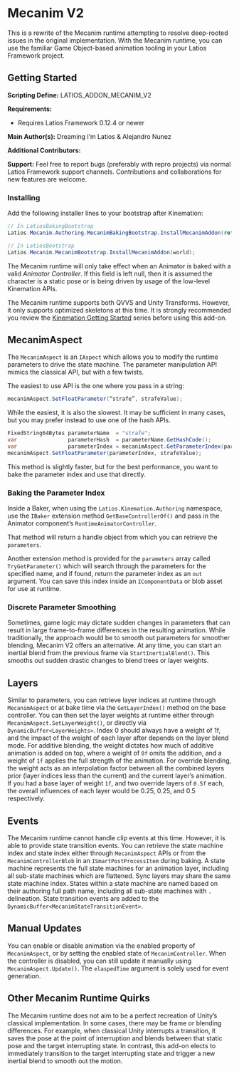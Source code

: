 # Mecanim V2

This is a rewrite of the Mecanim runtime attempting to resolve deep-rooted
issues in the original implementation. With the Mecanim runtime, you can use the
familiar Game Object-based animation tooling in your Latios Framework project.

## Getting Started

**Scripting Define:** LATIOS_ADDON_MECANIM_V2

**Requirements:**

-   Requires Latios Framework 0.12.4 or newer

**Main Author(s):** Dreaming I’m Latios & Alejandro Nunez

**Additional Contributors:**

**Support:** Feel free to report bugs (preferably with repro projects) via
normal Latios Framework support channels. Contributions and collaborations for
new features are welcome.

### Installing

Add the following installer lines to your bootstrap after Kinemation:

```csharp
// In LatiosBakingBootstrap
Latios.Mecanim.Authoring.MecanimBakingBootstrap.InstallMecanimAddon(ref context);

// In LatiosBootstrap
Latios.Mecanim.MecanimBootstrap.InstallMecanimAddon(world);
```

The Mecanim runtime will only take effect when an Animator is baked with a valid
*Animator Controller*. If this field is left null, then it is assumed the
character is a static pose or is being driven by usage of the low-level
Kinemation APIs.

The Mecanim runtime supports both QVVS and Unity Transforms. However, it only
supports optimized skeletons at this time. It is strongly recommended you review
the [Kinemation Getting
Started](https://github.com/Dreaming381/Latios-Framework-Documentation/blob/main/Kinemation%20Animation%20and%20Rendering/Getting%20Started%20-%20Part%201.md)
series before using this add-on.

## MecanimAspect

The `MecanimAspect` is an `IAspect` which allows you to modify the runtime
parameters to drive the state machine. The parameter manipulation API mimics the
classical API, but with a few twists.

The easiest to use API is the one where you pass in a string:

```csharp
mecanimAspect.SetFloatParameter(“strafe”, strafeValue);
```

While the easiest, it is also the slowest. It may be sufficient in many cases,
but you may prefer instead to use one of the hash APIs.

```csharp
FixedString64Bytes parameterName  = "strafe";
var                parameterHash  = parameterName.GetHashCode();
var                parameterIndex = mecanimAspect.GetParameterIndex(parameterHash);
mecanimAspect.SetFloatParameter(parameterIndex, strafeValue);
```

This method is slightly faster, but for the best performance, you want to bake
the parameter index and use that directly.

### Baking the Parameter Index

Inside a Baker, when using the `Latios.Kinemation.Authoring` namespace, use the
`IBaker` extension method `GetBaseControllerOf()` and pass in the Animator
component’s `RuntimeAnimatorController`.

That method will return a handle object from which you can retrieve the
`parameters`.

Another extension method is provided for the `parameters` array called
`TryGetParameter()` which will search through the parameters for the specified
name, and if found, return the parameter index as an `out` argument. You can
save this index inside an `IComponentData` or blob asset for use at runtime.

### Discrete Parameter Smoothing

Sometimes, game logic may dictate sudden changes in parameters that can result
in large frame-to-frame differences in the resulting animation. While
traditionally, the approach would be to smooth out parameters for smoother
blending, Mecanim V2 offers an alternative. At any time, you can start an
inertial blend from the previous frame via `StartInertialBlend()`. This smooths
out sudden drastic changes to blend trees or layer weights.

## Layers

Similar to parameters, you can retrieve layer indices at runtime through
`MecanimAspect` or at bake time via the `GetLayerIndex()` method on the base
controller. You can then set the layer weights at runtime either through
`MecanimAspect.SetLayerWeight()`, or directly via `DynamicBuffer<LayerWeights>`.
Index 0 should always have a weight of 1f, and the impact of the weight of each
layer after depends on the layer blend mode. For additive blending, the weight
dictates how much of additive animation is added on top, where a weight of `0f`
omits the addition, and a weight of `1f` applies the full strength of the
animation. For override blending, the weight acts as an interpolation factor
between all the combined layers prior (layer indices less than the current) and
the current layer’s animation. If you had a base layer of weight `1f`, and two
override layers of `0.5f` each, the overall influences of each layer would be
0.25, 0.25, and 0.5 respectively.

## Events

The Mecanim runtime cannot handle clip events at this time. However, it is able
to provide state transition events. You can retrieve the state machine index and
state index either through `MecanimAspect` APIs or from the
`MecanimControllerBlob` in an `ISmartPostProcessItem` during baking. A state
machine represents the full state machines for an animation layer, including all
sub-state machines which are flattened. Sync layers may share the same state
machine index. States within a state machine are named based on their authoring
full path name, including all sub-state machines with `.` delineation. State
transition events are added to the `DynamicBuffer<MecanimStateTransitionEvent>`.

## Manual Updates

You can enable or disable animation via the enabled property of `MecanimAspect`,
or by setting the enabled state of `MecanimController`. When the controller is
disabled, you can still update it manually using `MecanimAspect.Update()`. The
`elaspedTime` argument is solely used for event generation.

## Other Mecanim Runtime Quirks

The Mecanim runtime does not aim to be a perfect recreation of Unity’s classical
implementation. In some cases, there may be frame or blending differences. For
example, when classical Unity interrupts a transition, it saves the pose at the
point of interruption and blends between that static pose and the target
interrupting state. In contrast, this add-on elects to immediately transition to
the target interrupting state and trigger a new inertial blend to smooth out the
motion.
